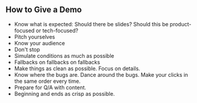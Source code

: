## How to Give a Demo

* Know what is expected: Should there be slides? Should this be product-focused or tech-focused?
* Pitch yourselves
* Know your audience
* Don't stop
* Simulate conditions as much as possible
* Fallbacks on fallbacks on fallbacks
* Make things as clean as possible. Focus on details.
* Know where the bugs are. Dance around the bugs. Make your clicks in the same order every time.
* Prepare for Q/A with content.
* Beginning and ends as crisp as possible.
